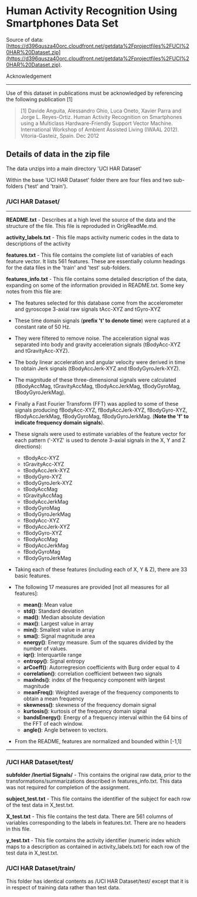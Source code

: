 # Human Activity Recognition Using Smartphones Data Set 
Source of data: [https://d396qusza40orc.cloudfront.net/getdata%2Fprojectfiles%2FUCI%20HAR%20Dataset.zip](https://d396qusza40orc.cloudfront.net/getdata%2Fprojectfiles%2FUCI%20HAR%20Dataset.zip).

Acknowledgement

----------
Use of this dataset in publications must be acknowledged by referencing the following publication [1] 


> [1] Davide Anguita, Alessandro Ghio, Luca Oneto, Xavier Parra and Jorge L. Reyes-Ortiz. Human Activity Recognition on Smartphones using a Multiclass Hardware-Friendly Support Vector Machine. International Workshop of Ambient Assisted Living (IWAAL 2012). Vitoria-Gasteiz, Spain. Dec 2012
> 

## Details of data in the zip file ##

The data unzips into a main directory 'UCI HAR Dataset'

Within the base 'UCI HAR Dataset' folder there are four files and two sub-folders ('test' and 'train').
### /UCI HAR Dataset/
----------

**README.txt** - Describes at a high level the source of the data and the structure of the file.  This file is reproduded in OrigReadMe.md.
 
**activity_labels.txt** - This file maps activity numeric codes in the data to descriptions of the activity

**features.txt** - This file contains the complete list of variables of each feature vector.  It lists 561 features.  These are essentially column headings for the data files in the 'train' and 'test' sub-folders.

**features_info.txt** - This file contains some detailed description of the data, expanding on some of the information provided in README.txt.  Some key notes from this file are:

- The features selected for this database come from the accelerometer and gyroscope 3-axial raw signals tAcc-XYZ and tGyro-XYZ

- These time domain signals (**prefix 't' to denote time**) were captured at a constant rate of 50 Hz.

- They were filtered to remove noise. The acceleration signal was separated into body and gravity acceleration signals (tBodyAcc-XYZ and tGravityAcc-XYZ).

- The body linear acceleration and angular velocity were derived in time to obtain Jerk signals (tBodyAccJerk-XYZ and tBodyGyroJerk-XYZ).

- The magnitude of these three-dimensional signals were calculated (tBodyAccMag, tGravityAccMag, tBodyAccJerkMag, tBodyGyroMag, tBodyGyroJerkMag). 

- Finally a Fast Fourier Transform (FFT) was applied to some of these signals producing fBodyAcc-XYZ, fBodyAccJerk-XYZ, fBodyGyro-XYZ, fBodyAccJerkMag, fBodyGyroMag, fBodyGyroJerkMag. (**Note the 'f' to indicate frequency domain signals**).

- These signals were used to estimate variables of the feature vector for each pattern ('-XYZ' is used to denote 3-axial signals in the X, Y and Z directions):
	- tBodyAcc-XYZ
	- tGravityAcc-XYZ
	- tBodyAccJerk-XYZ
	- tBodyGyro-XYZ
	- tBodyGyroJerk-XYZ
	- tBodyAccMag
	- tGravityAccMag
	- tBodyAccJerkMag
	- tBodyGyroMag
	- tBodyGyroJerkMag
	- fBodyAcc-XYZ
	- fBodyAccJerk-XYZ
	- fBodyGyro-XYZ
	- fBodyAccMag
	- fBodyAccJerkMag
	- fBodyGyroMag
	- fBodyGyroJerkMag

- Taking each of these features (including each of X, Y & Z), there are 33 basic features.
- The following 17 measures are provided [not all measures for all features]:
	- **mean()**: Mean value
	- **std()**: Standard deviation
	- **mad()**: Median absolute deviation
	- **max()**: Largest value in array
	- **min()**: Smallest value in array
	- **sma()**: Signal magnitude area
	- **energy()**: Energy measure. Sum of the squares divided by the number of values.
	- **iqr()**: Interquartile range
	- **entropy()**: Signal entropy
	- **arCoeff()**: Autorregresion coefficients with Burg order equal to 4
	- **correlation()**: correlation coefficient between two signals
	- **maxInds()**: index of the frequency component with largest magnitude
	- **meanFreq()**: Weighted average of the frequency components to obtain a mean frequency
	- **skewness()**: skewness of the frequency domain signal
	- **kurtosis()**: kurtosis of the frequency domain signal
	- **bandsEnergy()**: Energy of a frequency interval within the 64 bins of the FFT of each window.
	- **angle()**: Angle between to vectors. 

- From the README, features are normalized and bounded within [-1,1]

----------
### /UCI HAR Dataset/test/

**subfolder /Inertial Signals/** - This contains the original raw data, prior to the transformations/summarizations described in features_info.txt.  This data was not required for completion of the assignment.

**subject_test.txt** - This file contains the identifier of the subject for each row of the test data in X_test.txt.

**X_test.txt** - This file contains the test data.  There are 561 columns of variables corresponding to the labels in features.txt.  There are no headers in this file.

**y_test.txt** - This file contains the activity identifier (numeric index which maps to a description as contained in activity_labels.txt) for each row of the test data in X_test.txt.

### /UCI HAR Dataset/train/
This folder has identical contents as /UCI HAR Dataset/test/ except that it is in respect of training data rather than test data.